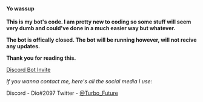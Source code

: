 #### **Yo wassup**

**This is my bot's code. I am pretty new to coding so some stuff will seem very dumb and could've done in a much easier way but whatever.**

**The bot is offically closed. The bot will be running however, will not recive any updates.**

**Thank you for reading this.**

[Discord Bot Invite](https://discord.com/api/oauth2/authorize?client_id=716323508472381510&permissions=8&scope=bot)

*If you wanna contact me, here's all the social media I use:*

Discord - Dio#2097
Twitter - [@Turbo_Future](https://twitter.com/Turbo_Future)

